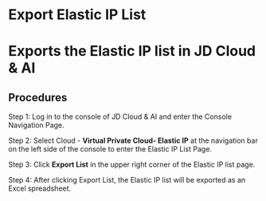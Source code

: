 # Export Elastic IP List

# Exports the Elastic IP list in JD Cloud & AI

## Procedures

Step 1: Log in to the console of JD Cloud & AI and enter the Console Navigation Page.

Step 2: Select Cloud - **Virtual Private Cloud- Elastic IP** at the navigation bar on the left side of the console to enter the Elastic IP List Page.

Step 3: Click **Export List** in the upper right corner of the Elastic IP list page.

Step 4: After clicking Export List, the Elastic IP list will be exported as an Excel spreadsheet.
